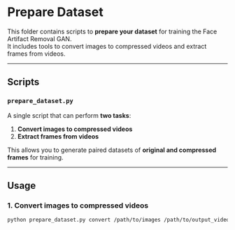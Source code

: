 # Prepare Dataset

This folder contains scripts to **prepare your dataset** for training the Face Artifact Removal GAN.  
It includes tools to convert images to compressed videos and extract frames from videos.

---

## Scripts

### `prepare_dataset.py`

A single script that can perform **two tasks**:

1. **Convert images to compressed videos**
2. **Extract frames from videos**

This allows you to generate paired datasets of **original and compressed frames** for training.

---

## Usage

### 1. Convert images to compressed videos

```bash
python prepare_dataset.py convert /path/to/images /path/to/output_videos --bitrate 500k --verbose

